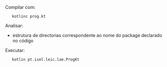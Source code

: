 Compilar com:
```
   kotlinc prog.kt
```

Analisar:
- estrutura de directorias correspondente ao nome do package declarado no código

Executar:
```
   kotlin pt.isel.leic.lae.ProgKt
```
